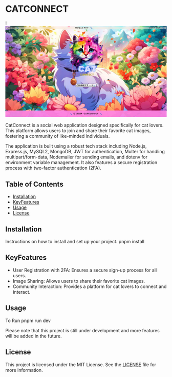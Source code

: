 # CATCONNECT

!![Alt Text](/ignore/catconnect.png)


CatConnect is a social web application designed specifically for cat lovers. This platform allows users to join and share their favorite cat images, fostering a community of like-minded individuals.

The application is built using a robust tech stack including Node.js, Express.js, MySQL2, MongoDB, JWT for authentication, Multer for handling multipart/form-data, Nodemailer for sending emails, and dotenv for environment variable management. It also features a secure registration process with two-factor authentication (2FA).

## Table of Contents

- [Installation](#installation)
- [KeyFeatures](#KeyFeatures)
- [Usage](#Usage)
- [License](#license)

## Installation

Instructions on how to install and set up your project.
pnpm install



##  KeyFeatures

- User Registration with 2FA: Ensures a secure sign-up process for all users.
- Image Sharing: Allows users to share their favorite cat images.
- Community Interaction: Provides a platform for cat lovers to connect and interact.

## Usage

To Run
pnpm run dev

Please note that this project is still under development and more features will be added in the future.

## License

This project is licensed under the MIT License. See the [LICENSE](./LICENSE) file for more information.

